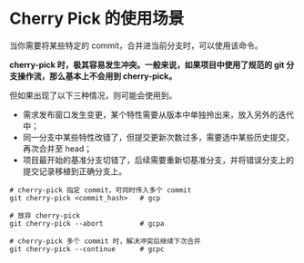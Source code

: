# Cherry Pick 的使用场景

当你需要将某些特定的 commit，合并进当前分支时，可以使用该命令。

**cherry-pick 时，极其容易发生冲突。一般来说，如果项目中使用了规范的 git 分支操作流，那么基本上不会用到 cherry-pick。**

但如果出现了以下三种情况，则可能会使用到。

* 需求发布窗口发生变更，某个特性需要从版本中单独拎出来，放入另外的迭代中；
* 同一分支中某些特性改错了，但提交更新次数过多，需要选中某些历史提交，再次合并至 head；
* 项目最开始的基准分支切错了，后续需要重新切基准分支，并将错误分支上的提交记录移植到正确分支上。

```text
# cherry-pick 指定 commit，可同时传入多个 commit
git cherry-pick <commit_hash>   # gcp
​
# 放弃 cherry-pick
git cherry-pick --abort         # gcpa
​
# cherry-pick 多个 commit 时，解决冲突后继续下次合并
git cherry-pick --continue      # gcpc
```

